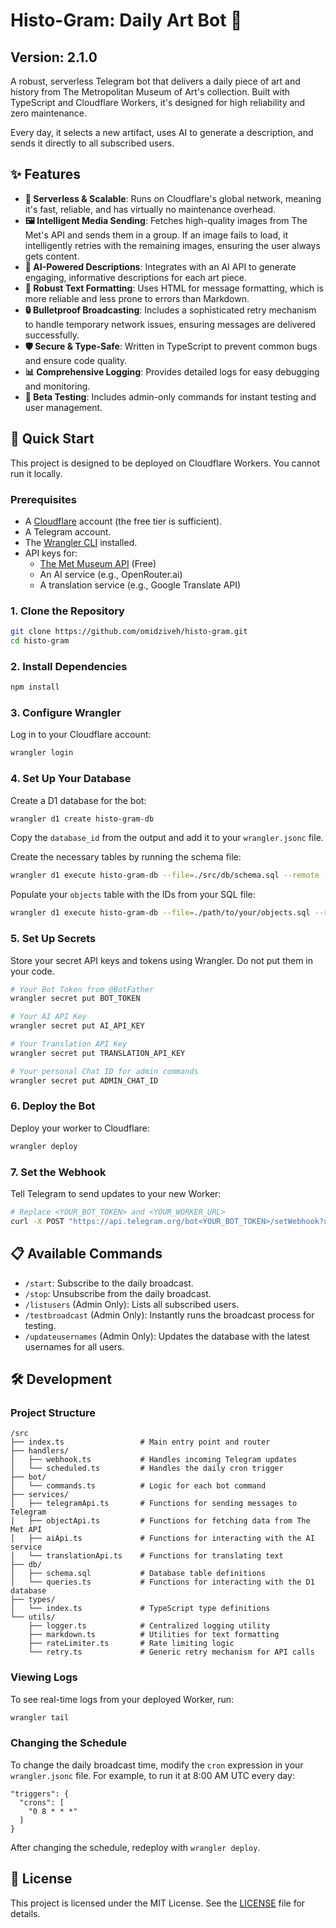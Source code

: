 # Histo-Gram: Daily Art Bot 🎨
## Version: 2.1.0

A robust, serverless Telegram bot that delivers a daily piece of art and history from The Metropolitan Museum of Art's collection. Built with TypeScript and Cloudflare Workers, it's designed for high reliability and zero maintenance.

Every day, it selects a new artifact, uses AI to generate a description, and sends it directly to all subscribed users.

## ✨ Features

-   **🤖 Serverless & Scalable**: Runs on Cloudflare's global network, meaning it's fast, reliable, and has virtually no maintenance overhead.
-   **🖼️ Intelligent Media Sending**: Fetches high-quality images from The Met's API and sends them in a group. If an image fails to load, it intelligently retries with the remaining images, ensuring the user always gets content.
-   **🧠 AI-Powered Descriptions**: Integrates with an AI API to generate engaging, informative descriptions for each art piece.
-   **📝 Robust Text Formatting**: Uses HTML for message formatting, which is more reliable and less prone to errors than Markdown.
-   **🔒 Bulletproof Broadcasting**: Includes a sophisticated retry mechanism to handle temporary network issues, ensuring messages are delivered successfully.
-   **🛡️ Secure & Type-Safe**: Written in TypeScript to prevent common bugs and ensure code quality.
-   **📊 Comprehensive Logging**: Provides detailed logs for easy debugging and monitoring.
-   **👥 Beta Testing**: Includes admin-only commands for instant testing and user management.

## 🚀 Quick Start

This project is designed to be deployed on Cloudflare Workers. You cannot run it locally.

### Prerequisites

-   A [Cloudflare](https://www.cloudflare.com/) account (the free tier is sufficient).
-   A Telegram account.
-   The [Wrangler CLI](https://developers.cloudflare.com/workers/wrangler/install/) installed.
-   API keys for:
    -   [The Met Museum API](https://metmuseum.github.io/) (Free)
    -   An AI service (e.g., OpenRouter.ai)
    -   A translation service (e.g., Google Translate API)

### 1. Clone the Repository

```bash
git clone https://github.com/omidziveh/histo-gram.git
cd histo-gram
```

### 2. Install Dependencies

```bash
npm install
```

### 3. Configure Wrangler

Log in to your Cloudflare account:

```bash
wrangler login
```

### 4. Set Up Your Database

Create a D1 database for the bot:

```bash
wrangler d1 create histo-gram-db
```

Copy the `database_id` from the output and add it to your `wrangler.jsonc` file.

Create the necessary tables by running the schema file:

```bash
wrangler d1 execute histo-gram-db --file=./src/db/schema.sql --remote --yes
```

Populate your `objects` table with the IDs from your SQL file:

```bash
wrangler d1 execute histo-gram-db --file=./path/to/your/objects.sql --remote --yes
```

### 5. Set Up Secrets

Store your secret API keys and tokens using Wrangler. Do not put them in your code.

```bash
# Your Bot Token from @BotFather
wrangler secret put BOT_TOKEN

# Your AI API Key
wrangler secret put AI_API_KEY

# Your Translation API Key
wrangler secret put TRANSLATION_API_KEY

# Your personal Chat ID for admin commands
wrangler secret put ADMIN_CHAT_ID
```

### 6. Deploy the Bot

Deploy your worker to Cloudflare:

```bash
wrangler deploy
```

### 7. Set the Webhook

Tell Telegram to send updates to your new Worker:

```bash
# Replace <YOUR_BOT_TOKEN> and <YOUR_WORKER_URL>
curl -X POST "https://api.telegram.org/bot<YOUR_BOT_TOKEN>/setWebhook?url=<YOUR_WORKER_URL>"
```

## 📋 Available Commands

-   `/start`: Subscribe to the daily broadcast.
-   `/stop`: Unsubscribe from the daily broadcast.
-   `/listusers` (Admin Only): Lists all subscribed users.
-   `/testbroadcast` (Admin Only): Instantly runs the broadcast process for testing.
-   `/updateusernames` (Admin Only): Updates the database with the latest usernames for all users.

## 🛠️ Development

### Project Structure

```
/src
├── index.ts                 # Main entry point and router
├── handlers/
│   ├── webhook.ts           # Handles incoming Telegram updates
│   └── scheduled.ts         # Handles the daily cron trigger
├── bot/
│   └── commands.ts          # Logic for each bot command
├── services/
│   ├── telegramApi.ts       # Functions for sending messages to Telegram
│   ├── objectApi.ts         # Functions for fetching data from The Met API
│   ├── aiApi.ts             # Functions for interacting with the AI service
│   └── translationApi.ts    # Functions for translating text
├── db/
│   ├── schema.sql           # Database table definitions
│   └── queries.ts           # Functions for interacting with the D1 database
├── types/
│   └── index.ts             # TypeScript type definitions
└── utils/
    ├── logger.ts            # Centralized logging utility
    ├── markdown.ts          # Utilities for text formatting
    ├── rateLimiter.ts       # Rate limiting logic
    └── retry.ts             # Generic retry mechanism for API calls
```

### Viewing Logs

To see real-time logs from your deployed Worker, run:

```bash
wrangler tail
```

### Changing the Schedule

To change the daily broadcast time, modify the `cron` expression in your `wrangler.jsonc` file. For example, to run it at 8:00 AM UTC every day:

```jsonc
"triggers": {
  "crons": [
    "0 8 * * *"
  ]
}
```

After changing the schedule, redeploy with `wrangler deploy`.

## 📄 License

This project is licensed under the MIT License. See the [LICENSE](LICENSE) file for details.